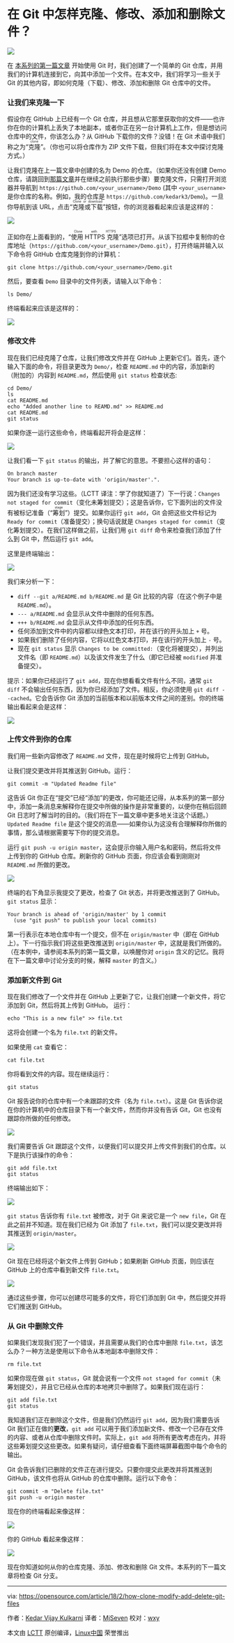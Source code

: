 在 Git 中怎样克隆、修改、添加和删除文件？
=====

![](https://opensource.com/sites/default/files/styles/image-full-size/public/lead-images/LIFE_cat.png?itok=ta54QTAf)

在 [本系列的第一篇文章][1] 开始使用 Git 时，我们创建了一个简单的 Git 仓库，并用我们的计算机连接到它，向其中添加一个文件。在本文中，我们将学习一些关于 Git 的其他内容，即如何克隆（下载）、修改、添加和删除 Git 仓库中的文件。

### 让我们来克隆一下

假设你在 GitHub 上已经有一个 Git 仓库，并且想从它那里获取你的文件——也许你在你的计算机上丢失了本地副本，或者你正在另一台计算机上工作，但是想访问仓库中的文件，你该怎么办？从 GitHub 下载你的文件？没错！在 Git 术语中我们称之为“<ruby>克隆<rt>clone</rt></ruby>”。（你也可以将仓库作为 ZIP 文件下载，但我们将在本文中探讨克隆方式。）

让我们克隆在上一篇文章中创建的名为 Demo 的仓库。（如果你还没有创建 Demo 仓库，请跳回到[那篇文章][1]并在继续之前执行那些步骤）要克隆文件，只需打开浏览器并导航到 `https://github.com/<your_username>/Demo` (其中 `<your_username>` 是你仓库的名称。例如，我的仓库是 `https://github.com/kedark3/Demo`)。一旦你导航到该 URL，点击“<ruby>克隆或下载<rt>Clone or download</rt></ruby>”按钮，你的浏览器看起来应该是这样的：

![](https://opensource.com/sites/default/files/styles/panopoly_image_original/public/u128651/git_guide11.png?itok=wJYqZyBX)

正如你在上面看到的，“<ruby>使用 HTTPS 克隆<rt>Clone with HTTPS</rt></ruby>”选项已打开。从该下拉框中复制你的仓库地址（`https://github.com/<your_username>/Demo.git`），打开终端并输入以下命令将 GitHub 仓库克隆到你的计算机：

```
git clone https://github.com/<your_username>/Demo.git
```

然后，要查看 `Demo` 目录中的文件列表，请输入以下命令：

```
ls Demo/
```

终端看起来应该是这样的：

![](https://opensource.com/sites/default/files/styles/panopoly_image_original/public/u128651/git_guide12.png?itok=E7ZG9t-8)

### 修改文件

现在我们已经克隆了仓库，让我们修改文件并在 GitHub 上更新它们。首先，逐个输入下面的命令，将目录更改为 `Demo/`，检查 `README.md` 中的内容，添加新的（附加的）内容到 `README.md`，然后使用 `git status` 检查状态:

```
cd Demo/
ls
cat README.md
echo "Added another line to REAMD.md" >> README.md
cat README.md
git status
```

如果你逐一运行这些命令，终端看起开将会是这样：

![](https://opensource.com/sites/default/files/styles/panopoly_image_original/public/u128651/git_guide12.5.png?itok=jhb-EPH1)

让我们看一下 `git status` 的输出，并了解它的意思。不要担心这样的语句：

```
On branch master
Your branch is up-to-date with 'origin/master'.".
```

因为我们还没有学习这些。（LCTT 译注：学了你就知道了）下一行说：`Changes not staged for commit`（变化未筹划提交）；这是告诉你，它下面列出的文件没有被标记准备（“<ruby>筹划<rt>stage</rt></ruby>”）提交。如果你运行 `git add`，Git 会把这些文件标记为 `Ready for commit`（准备提交）；换句话说就是 `Changes staged for commit`（变化筹划提交）。在我们这样做之前，让我们用 `git diff` 命令来检查我们添加了什么到 Git 中，然后运行 `git add`。

这里是终端输出：

![](https://opensource.com/sites/default/files/styles/panopoly_image_original/public/u128651/git_guide13.png?itok=983p_vNw)

我们来分析一下：

* `diff --git a/README.md b/README.md` 是 Git 比较的内容（在这个例子中是 `README.md`）。
* `--- a/README.md` 会显示从文件中删除的任何东西。
* `+++ b/README.md` 会显示从文件中添加的任何东西。
* 任何添加到文件中的内容都以绿色文本打印，并在该行的开头加上 `+` 号。
* 如果我们删除了任何内容，它将以红色文本打印，并在该行的开头加上 `-` 号。
* 现在 `git status` 显示 `Changes to be committed:`（变化将被提交），并列出文件名（即 `README.md`）以及该文件发生了什么（即它已经被 `modified` 并准备提交）。

提示：如果你已经运行了 `git add`，现在你想看看文件有什么不同，通常 `git diff` 不会输出任何东西，因为你已经添加了文件。相反，你必须使用 `git diff --cached`。它会告诉你 Git 添加的当前版本和以前版本文件之间的差别。你的终端输出看起来会是这样：

![](https://opensource.com/sites/default/files/styles/panopoly_image_original/public/u128651/git_guide14.png?itok=bva9fHJj)

### 上传文件到你的仓库

我们用一些新内容修改了 `README.md` 文件，现在是时候将它上传到 GitHub。

让我们提交更改并将其推送到 GitHub。运行：

```
git commit -m "Updated Readme file"
```

这告诉 Git 你正在“提交”已经“添加”的更改，你可能还记得，从本系列的第一部分中，添加一条消息来解释你在提交中所做的操作是非常重要的，以便你在稍后回顾 Git 日志时了解当时的目的。（我们将在下一篇文章中更多地关注这个话题。）`Updated Readme file` 是这个提交的消息——如果你认为这没有合理解释你所做的事情，那么请根据需要写下你的提交消息。

运行 `git push -u origin master`，这会提示你输入用户名和密码，然后将文件上传到你的 GitHub 仓库。刷新你的 GitHub 页面，你应该会看到刚刚对 `README.md` 所做的更改。

![](https://opensource.com/sites/default/files/styles/panopoly_image_original/public/u128651/git_guide15.png?itok=Qa3spy13)

终端的右下角显示我提交了更改，检查了 Git 状态，并将更改推送到了 GitHub。`git status` 显示：

```
Your branch is ahead of 'origin/master' by 1 commit
  (use "git push" to publish your local commits)
```

第一行表示在本地仓库中有一个提交，但不在 `origin/master` 中（即在 GitHub 上）。下一行指示我们将这些更改推送到 `origin/master` 中，这就是我们所做的。（在本例中，请参阅本系列的第一篇文章，以唤醒你对 `origin` 含义的记忆。我将在下一篇文章中讨论分支的时候，解释 `master` 的含义。）

### 添加新文件到 Git

现在我们修改了一个文件并在 GitHub 上更新了它，让我们创建一个新文件，将它添加到 Git，然后将其上传到 GitHub。
运行：

```
echo "This is a new file" >> file.txt
```

这将会创建一个名为 `file.txt` 的新文件。

如果使用 `cat` 查看它：

```
cat file.txt
```

你将看到文件的内容。现在继续运行：

```
git status
```

Git 报告说你的仓库中有一个未跟踪的文件（名为 `file.txt`）。这是 Git 告诉你说在你的计算机中的仓库目录下有一个新文件，然而你并没有告诉 Git，Git 也没有跟踪你所做的任何修改。

![](https://opensource.com/sites/default/files/styles/panopoly_image_original/public/u128651/git_guide16.png?itok=UZpSKL13)

我们需要告诉 Git 跟踪这个文件，以便我们可以提交并上传文件到我们的仓库。以下是执行该操作的命令：

```
git add file.txt
git status
```

终端输出如下：

![](https://opensource.com/sites/default/files/styles/panopoly_image_original/public/u128651/git_guide17.png?itok=quV-75Na)

`git status` 告诉你有 `file.txt` 被修改，对于 Git 来说它是一个 `new file`，Git 在此之前并不知道。现在我们已经为 Git 添加了 `file.txt`，我们可以提交更改并将其推送到 `origin/master`。

![](https://opensource.com/sites/default/files/styles/panopoly_image_original/public/u128651/git_guide18.png?itok=e0D7-eol)

Git 现在已经将这个新文件上传到 GitHub；如果刷新 GitHub 页面，则应该在 GitHub 上的仓库中看到新文件 	`file.txt`。	

![](https://opensource.com/sites/default/files/styles/panopoly_image_original/public/u128651/git_guide19.png?itok=FcuSsHQ6)

通过这些步骤，你可以创建尽可能多的文件，将它们添加到 Git 中，然后提交并将它们推送到 GitHub。

### 从 Git 中删除文件

如果我们发现我们犯了一个错误，并且需要从我们的仓库中删除 `file.txt`，该怎么办？一种方法是使用以下命令从本地副本中删除文件：

```
rm file.txt
```

如果你现在做 `git status`，Git 就会说有一个文件 `not staged for commit`（未筹划提交），并且它已经从仓库的本地拷贝中删除了。如果我们现在运行：

```
git add file.txt
git status
```

我知道我们正在删除这个文件，但是我们仍然运行 `git add`，因为我们需要告诉 Git 我们正在做的**更改**，`git add` 可以用于我们添加新文件、修改一个已存在文件的内容、或者从仓库中删除文件时。实际上，`git add` 将所有更改考虑在内，并将这些筹划提交这些更改。如果有疑问，请仔细查看下面终端屏幕截图中每个命令的输出。

Git 会告诉我们已删除的文件正在进行提交。只要你提交此更改并将其推送到 GitHub，该文件也将从 GitHub 的仓库中删除。运行以下命令：

```
git commit -m "Delete file.txt"
git push -u origin master
```

现在你的终端看起来像这样：

![](https://opensource.com/sites/default/files/styles/panopoly_image_original/public/u128651/git_guide20.png?itok=SrJMqNXC)

你的 GitHub 看起来像这样：

![](https://opensource.com/sites/default/files/styles/panopoly_image_original/public/u128651/git_guide21.png?itok=RhXM4Gua)

现在你知道如何从你的仓库克隆、添加、修改和删除 Git 文件。本系列的下一篇文章将检查 Git 分支。

--------------------------------------------------------------------------------

via: https://opensource.com/article/18/2/how-clone-modify-add-delete-git-files

作者：[Kedar Vijay Kulkarni][a]
译者：[MjSeven](https://github.com/MjSeven)
校对：[wxy](https://github.com/wxy)

本文由 [LCTT](https://github.com/LCTT/TranslateProject) 原创编译，[Linux中国](https://linux.cn/) 荣誉推出

[a]:https://opensource.com/users/kkulkarn
[1]:https://linux.cn/article-9319-1.html
